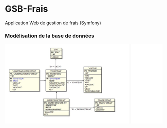 # GSB-Frais
Application Web de gestion de frais (Symfony)


### Modélisation de la base de données

![](documents/modele-gsbfrais.jpg)
